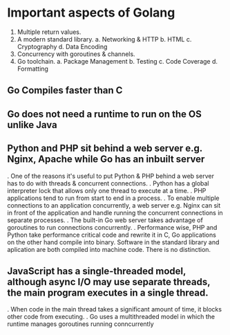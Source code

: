 # Important aspects of Golang

1. Multiple return values.
2. A modern standard library.
  a. Networking & HTTP
  b. HTML
  c. Cryptography
  d. Data Encoding
3. Concurrency with goroutines & channels.
4. Go toolchain.
  a. Package Management
  b. Testing
  c. Code Coverage
  d. Formatting

## Go Compiles faster than C

## Go does not need a runtime to run on the OS unlike Java

## Python and PHP sit behind a web server e.g. Nginx, Apache while Go has an inbuilt server

  . One of the reasons it's useful to put Python & PHP behind a web server has to do with threads & concurrent connections.
  . Python has a global interpreter lock that allows only one thread to execute at a time.
  . PHP applications tend to run from start to end in a process.
  . To enable multiple connections to an application concurrently, a web server e.g. Nginx can sit in front of the application
    and handle running the concurrent connections in separate processes.
  . The built-in Go web server takes advantage of goroutines to run connections concurrently.
  . Performance wise, PHP and Python take performance critical code and rewrite it in C, Go applications on the other hand
    compile into binary. Software in the standard library and aplication are both compiled into machine code. There is no distinction.

## JavaScript has a single-threaded model, although async I/O may use separate threads, the main program executes in a single thread.
  
  . When code in the main thread takes a significant amount of time, it blocks other code from executing.
  . Go uses a multithreaded model in which the runtime manages goroutines running conncurrently
